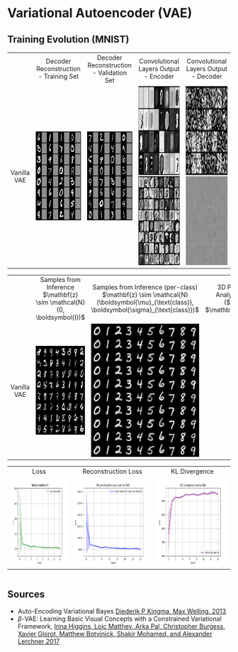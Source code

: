 # Variational Autoencoder (VAE)

## Training Evolution (MNIST)

<table>
  <tr>
    <td align="center">
    </td>
    <td align="center">
      Decoder Reconstruction - Training Set
    </td>
    <td align="center">
      Decoder Reconstruction - Validation Set
    </td>
    <td align="center">
      Convolutional Layers Output - Encoder
    </td>
    <td align="center">
      Convolutional Layers Output - Decoder
    </td>
  </tr>
  
  <tr>
    <td align="center">
      Vanilla VAE
    </td>
    <td align="center">
      <img src="res/vanilla_training_reconstruction.gif" alt="VAE Decoder Reconstruction" style="width:200px;height:200px;">
    </td>
    <td align="center">
      <img src="res/vanilla_validation_reconstruction.gif" alt="VAE Decoder Reconstruction" style="width:200px;height:200px;">
    </td>
    <td align="center">
      <img src="res/vanilla_conv1_outputs.gif" alt="VAE Decoder Reconstruction" style="width:200px;height:200px;">
      <img src="res/vanilla_conv2_outputs.gif" alt="VAE Decoder Reconstruction" style="width:200px;height:200px;">
    </td>
    <td align="center">
      <img src="res/vanilla_conv3_outputs.gif" alt="VAE Decoder Reconstruction" style="width:200px;height:200px;">
      <img src="res/vanilla_conv4_outputs.gif" alt="VAE Decoder Reconstruction" style="width:200px;height:200px;">
    </td>
  </tr>

  <!--
  <tr>
    <td align="center">
      β-VAE
    </td>
  </tr>
  -->
</table>

<table>
    <tr>
        <td align="center">
        </td>
        <td align="center">
            Samples from Inference<br>$\mathbf{z} \sim \mathcal{N}(0, \boldsymbol{I})$
        </td>
        <td align="center">
            Samples from Inference (per-class)<br>$\mathbf{z} \sim \mathcal{N}(\boldsymbol{\mu}_{\text{class}}, \boldsymbol{\sigma}_{\text{class}})$
        </td>
        <td align="center">
            3D Principal Component Analysis on $\mathbf{z}$ ($\mathbf{\mu_z}$)<br>$\mathbf{z}\in\mathbb{R}^{70}$
        </td>
    </tr>
  <tr>
    <td align="center">
      Vanilla VAE
    </td>
    <td align="center">
      <img src="res/vanilla_samples.png" alt="Samples Vanilla" style="width:200px;height:200px;">
    </td>
    <td align="center">
      <img src="res/vanilla_samples_per_class.png" alt="Loss Vanilla" style="width:300px;height:300px;">
    </td>
    <td align="center">
      <img src="res/pca.gif" alt="PCA Vanilla" style="width:300px;height:300px;">
    </td>
  </tr>
</table>

<table>
    <tr>
    <td align="center">
      Loss
    </td>
    <td align="center">
      Reconstruction Loss
    </td>
    <td align="center">
      KL Divergence
    </td>
  </tr>

  <tr>
    <td align="center">
      <img src="res/vanilla_loss.png" alt="Loss Vanilla" style="width:330px;height:200px;">
    </td>
    <td align="center">
      <img src="res/vanilla_reconstruction.png" alt="Reconstruction Vanilla" style="width:330px;height:200px;">
    </td>
    <td align="center">
      <img src="res/vanilla_kl_div.png" alt="KL Vanilla" style="width:330px;height:200px;">
    </td>
  </tr>
</table>

<div style="  display: flex; justify-content: center; align-items: center;">
</div>

## Sources
- Auto-Encoding Variational Bayes [Diederik P Kingma, Max Welling. 2013](https://arxiv.org/pdf/1312.6114)
- $\beta$-VAE: Learning Basic Visual Concepts with a Constrained Variational Framework, [Irina Higgins, Loic Matthey, Arka Pal, Christopher Burgess, Xavier Glorot, Matthew Botvinick, Shakir Mohamed, and Alexander Lerchner 2017](https://openreview.net/pdf?id=Sy2fzU9gl)
